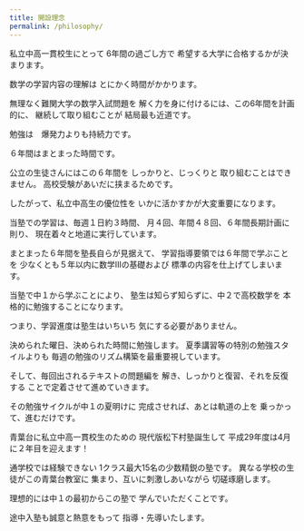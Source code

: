 ```yaml
---
title: 開設理念
permalink: /philosophy/
---
```

私立中高一貫校生にとって
6年間の過ごし方で
希望する大学に合格するかが決まります。

数学の学習内容の理解は
とにかく時間がかかります。

無理なく難関大学の数学入試問題を
解く力を身に付けるには、この6年間を計画的に、
継続して取り組むことが
結局最も近道です。

勉強は　爆発力よりも持続力です。

６年間はまとまった時間です。

公立の生徒さんにはこの６年間を
しっかりと、じっくりと
取り組むことはできません。
高校受験があいだに挟まるためです。

したがって、私立中高生の優位性を
いかに活かすかが大変重要になります。

当塾での学習は、毎週１日約３時間、
月４回、年間４８回、６年間長期計画に則り、
現在着々と地道に実行しています。

まとまった６年間を塾長自らが見据えて、
学習指導要領では６年間で学ぶことを
少なくとも５年以内に数学Ⅲの基礎および
標準の内容を仕上げてしまいます。

当塾で中１から学ぶことにより、
塾生は知らず知らずに、中２で高校数学を
本格的に勉強することになります。

つまり、学習進度は塾生はいちいち
気にする必要がありません。

決められた曜日、決められた時間に勉強します。
夏季講習等の特別の勉強スタイルよりも
毎週の勉強のリズム構築を最重要視しています。

そして、毎回出されるテキストの問題編を
解き、しっかりと復習、それを反復する
ことで定着させて進めていきます。

その勉強サイクルが中１の夏明けに
完成させれば、あとは軌道の上を
乗っかって、進むだけです。

青葉台に私立中高一貫校生のための
現代版松下村塾誕生して
平成29年度は4月に２年目を迎えます！

通学校では経験できない
1クラス最大15名の少数精鋭の塾です。
異なる学校の生徒がこの青葉台教室に
集まり、互いに刺激しあいながら
切磋琢磨します。

理想的には中１の最初からこの塾で
学んでいただくことです。

途中入塾も誠意と熱意をもって
指導・先導いたします。
